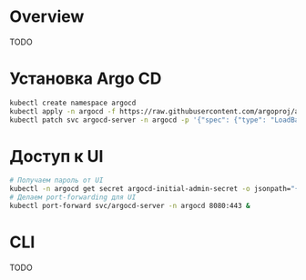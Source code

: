 # Overview
TODO
# Установка Argo CD

```bash
kubectl create namespace argocd
kubectl apply -n argocd -f https://raw.githubusercontent.com/argoproj/argo-cd/stable/manifests/install.yaml
kubectl patch svc argocd-server -n argocd -p '{"spec": {"type": "LoadBalancer"}}'
```

# Доступ к UI

```bash
# Получаем пароль от UI
kubectl -n argocd get secret argocd-initial-admin-secret -o jsonpath="{.data.password}" | base64 -d 
# Делаем port-forwarding для UI
kubectl port-forward svc/argocd-server -n argocd 8080:443 &
```

# CLI
TODO
